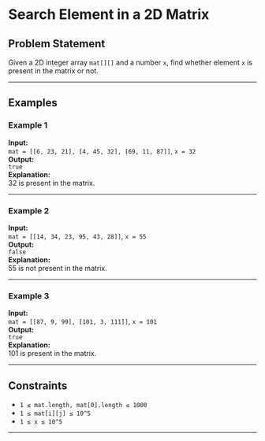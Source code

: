 # Search Element in a 2D Matrix

## Problem Statement

Given a 2D integer array `mat[][]` and a number `x`, find whether element `x` is present in the matrix or not.

---

## Examples

### Example 1  
**Input:**  
`mat = [[6, 23, 21], [4, 45, 32], [69, 11, 87]]`, `x = 32`  
**Output:**  
`true`  
**Explanation:**  
32 is present in the matrix.

---

### Example 2  
**Input:**  
`mat = [[14, 34, 23, 95, 43, 28]]`, `x = 55`  
**Output:**  
`false`  
**Explanation:**  
55 is not present in the matrix.

---

### Example 3  
**Input:**  
`mat = [[87, 9, 99], [101, 3, 111]]`, `x = 101`  
**Output:**  
`true`  
**Explanation:**  
101 is present in the matrix.

---

## Constraints

- `1 ≤ mat.length, mat[0].length ≤ 1000`
- `1 ≤ mat[i][j] ≤ 10^5`
- `1 ≤ x ≤ 10^5`

---
